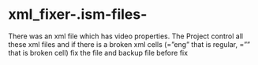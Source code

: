 # xml_fixer-.ism-files-
There was an xml file which has video properties. The Project control all these xml files and if there is a broken xml cells (=”eng” that is regular, =”” that is broken cell) fix the file and backup file before fix
